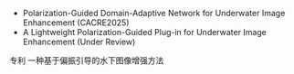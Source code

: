 - Polarization-Guided Domain-Adaptive Network for Underwater Image Enhancement   (CACRE2025)
- A Lightweight Polarization-Guided Plug-in for Underwater Image Enhancement   (Under Review)

专利 一种基于偏振引导的水下图像增强方法